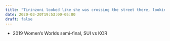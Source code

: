```yaml
---
title: "Tirinzoni looked like she was crossing the street there, looking left and right"
date: 2020-03-20T19:53:00-05:00
draft: false
---
```

- 2019 Women’s Worlds semi-final, SUI vs KOR
